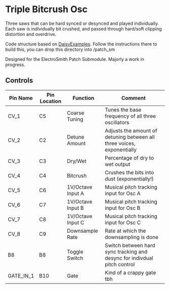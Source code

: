 # Triple Bitcrush Osc
 Three saws that can be hard synced or desynced and played individually. Each saw is individually bit crushed, and passed through hard/soft clipping distortion and overdrive.

Code structure based on [DaisyExamples](https://github.com/electro-smith/DaisyExamples). Follow the instructions there to build this, you can drop this directory into /patch_sm

Designed for the ElectroSmith Patch Submodule. Majorly a work in progress.
## Controls

| Pin Name | Pin Location | Function | Comment |
| --- | --- | --- | --- |
| CV_1 | C5 | Coarse Tuning | Tunes the base frequency of all three oscillators |
| CV_2 | C2 | Detune Amount | Adjusts the amount of detuning between all three voices, exponentially |
| CV_3 | C3 | Dry/Wet | Percentage of dry to wet output |
| CV_4 | C4 | Bitcrush | Crushes the bits into dust (exponentially!) |
| CV_5 | C6 | 1V/Octave Input A | Musical pitch tracking input for Osc A|
| CV_6 | C7 | 1V/Octave Input B | Musical pitch tracking input for Osc B |
| CV_7 | C8 | 1V/Octave Input C | Musical pitch tracking input for Osc C|
| CV_8 | C9 | Downsample Rate | Rate at which the downsampling is done|
| B8 | B8 | Toggle Switch | Switch between hard sync tracking and desync for indivdual pitch control |
| GATE_IN_1 | B10 | Gate | Kind of a crappy gate tbh |

